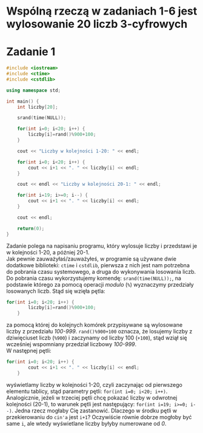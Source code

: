 # **Wspólną rzeczą w zadaniach 1-6 jest wylosowanie 20 liczb 3-cyfrowych**

# Zadanie 1

``` c++
#include <iostream>
#include <ctime>
#include <cstdlib>

using namespace std;

int main() {
    int liczby[20];

    srand(time(NULL));

    for(int i=0; i<20; i++) {
        liczby[i]=rand()%900+100;
    }

    cout << "Liczby w kolejności 1-20: " << endl;

    for(int i=0; i<20; i++) {
        cout << i+1 << ". " << liczby[i] << endl;
    }

    cout << endl << "Liczby w kolejności 20-1: " << endl;

    for(int i=19; i>=0; i--) {
        cout << i+1 << ". " << liczby[i] << endl;
    }

    cout << endl;

    return(0);
}
```

Zadanie polega na napisaniu programu, który wylosuje liczby i przedstawi je w kolejności 1-20, a później 20-1.  
Jak pewnie zauważyłaś/zauważyłeś, w programie są używane dwie dodatkowe biblioteki: `ctime` i `cstdlib`, pierwsza z nich jest nam potrzebna do pobrania czasu systemowego, a druga do wykonywania losowania liczb.  
Do pobrania czasu wykorzystujemy komendę: `srand(time(NULL));`, na podstawie którego za pomocą operacji *modulo* (`%`) wyznaczymy przedziały losowanych liczb. Stąd się wzięła pętla:
``` c++
for(int i=0; i<20; i++) {
        liczby[i]=rand()%900+100;
    }
```

za pomocą której do kolejnych komórek przypisywane są wylosowane liczby z przedziału *100-999*. `rand()%900+100` oznacza, że losujemy liczby z dziwięciuset liczb (`%900`) i zaczynamy od liczby 100 (`+100`), stąd wziął się wcześniej wspomniany przedział liczbowy *100-999*.  
W następnej pętli:
``` c++
for(int i=0; i<20; i++) {
        cout << i+1 << ". " << liczby[i] << endl;
    }
```

wyświetlamy liczby w kolejności 1-20, czyli zaczynając od pierwszego elementu tablicy, stąd parametry pętli: `for(int i=0; i<20; i++)`. Analogicznie, jeżeli w trzeciej pętli chcę pokazać liczby w odwrotnej kolejności (20-1), to warunek pętli jest następujący: `for(int i=19; i>=0; i--)`. Jedna rzecz mogłaby Cię zastanowić. Dlaczego w środku pętli w przekierowaniu do `cin'a` jest `i+1`? Oczywiście równie dobrze mogłoby być same `i`, ale wtedy wyświetlane liczby byłyby numerowane od *0*.